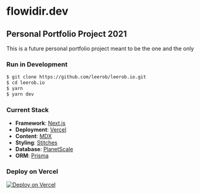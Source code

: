 # flowidir.dev
## Personal Portfolio Project 2021

This is a future personal portfolio project meant to be the one and the only

### Run in Development

```bash
$ git clone https://github.com/leerob/leerob.io.git
$ cd leerob.io
$ yarn
$ yarn dev
```

### Current Stack
- **Framework**: [Next.js](https://nextjs.org/)
- **Deployment**: [Vercel](https://vercel.com)
- **Content**: [MDX](https://github.com/mdx-js/mdx)
- **Styling**: [Stitches](https://stitches.dev/)
- **Database**: [PlanetScale](https://planetscale.com)
- **ORM**: [Prisma](https://prisma.io/)


### Deploy on Vercel
[![Deploy on Vercel](https://vercel.com/button)](https://vercel.com/new/git/external?repository-url=https%3A%2F%2Fgithub.com%2Fflowidir%2Fflowidir.dev)
